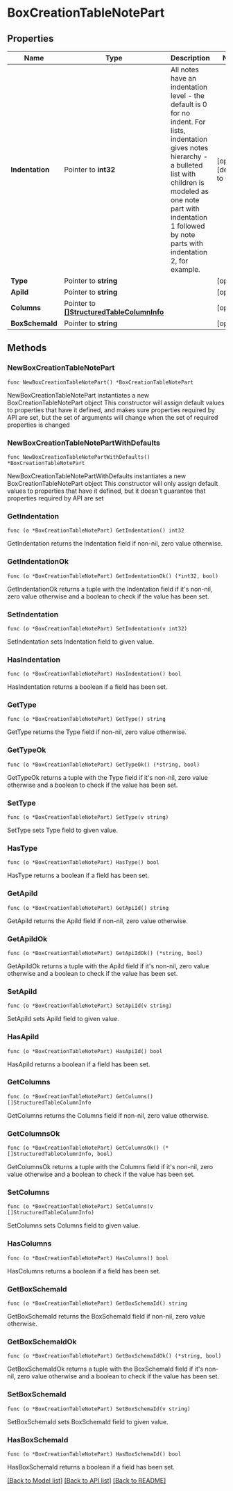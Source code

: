 # BoxCreationTableNotePart

## Properties

Name | Type | Description | Notes
------------ | ------------- | ------------- | -------------
**Indentation** | Pointer to **int32** | All notes have an indentation level - the default is 0 for no indent. For lists, indentation gives notes hierarchy - a bulleted list with children is modeled as one note part with indentation 1 followed by note parts with indentation 2, for example. | [optional] [default to 0]
**Type** | Pointer to **string** |  | [optional] 
**ApiId** | Pointer to **string** |  | [optional] 
**Columns** | Pointer to [**[]StructuredTableColumnInfo**](StructuredTableColumnInfo.md) |  | [optional] 
**BoxSchemaId** | Pointer to **string** |  | [optional] 

## Methods

### NewBoxCreationTableNotePart

`func NewBoxCreationTableNotePart() *BoxCreationTableNotePart`

NewBoxCreationTableNotePart instantiates a new BoxCreationTableNotePart object
This constructor will assign default values to properties that have it defined,
and makes sure properties required by API are set, but the set of arguments
will change when the set of required properties is changed

### NewBoxCreationTableNotePartWithDefaults

`func NewBoxCreationTableNotePartWithDefaults() *BoxCreationTableNotePart`

NewBoxCreationTableNotePartWithDefaults instantiates a new BoxCreationTableNotePart object
This constructor will only assign default values to properties that have it defined,
but it doesn't guarantee that properties required by API are set

### GetIndentation

`func (o *BoxCreationTableNotePart) GetIndentation() int32`

GetIndentation returns the Indentation field if non-nil, zero value otherwise.

### GetIndentationOk

`func (o *BoxCreationTableNotePart) GetIndentationOk() (*int32, bool)`

GetIndentationOk returns a tuple with the Indentation field if it's non-nil, zero value otherwise
and a boolean to check if the value has been set.

### SetIndentation

`func (o *BoxCreationTableNotePart) SetIndentation(v int32)`

SetIndentation sets Indentation field to given value.

### HasIndentation

`func (o *BoxCreationTableNotePart) HasIndentation() bool`

HasIndentation returns a boolean if a field has been set.

### GetType

`func (o *BoxCreationTableNotePart) GetType() string`

GetType returns the Type field if non-nil, zero value otherwise.

### GetTypeOk

`func (o *BoxCreationTableNotePart) GetTypeOk() (*string, bool)`

GetTypeOk returns a tuple with the Type field if it's non-nil, zero value otherwise
and a boolean to check if the value has been set.

### SetType

`func (o *BoxCreationTableNotePart) SetType(v string)`

SetType sets Type field to given value.

### HasType

`func (o *BoxCreationTableNotePart) HasType() bool`

HasType returns a boolean if a field has been set.

### GetApiId

`func (o *BoxCreationTableNotePart) GetApiId() string`

GetApiId returns the ApiId field if non-nil, zero value otherwise.

### GetApiIdOk

`func (o *BoxCreationTableNotePart) GetApiIdOk() (*string, bool)`

GetApiIdOk returns a tuple with the ApiId field if it's non-nil, zero value otherwise
and a boolean to check if the value has been set.

### SetApiId

`func (o *BoxCreationTableNotePart) SetApiId(v string)`

SetApiId sets ApiId field to given value.

### HasApiId

`func (o *BoxCreationTableNotePart) HasApiId() bool`

HasApiId returns a boolean if a field has been set.

### GetColumns

`func (o *BoxCreationTableNotePart) GetColumns() []StructuredTableColumnInfo`

GetColumns returns the Columns field if non-nil, zero value otherwise.

### GetColumnsOk

`func (o *BoxCreationTableNotePart) GetColumnsOk() (*[]StructuredTableColumnInfo, bool)`

GetColumnsOk returns a tuple with the Columns field if it's non-nil, zero value otherwise
and a boolean to check if the value has been set.

### SetColumns

`func (o *BoxCreationTableNotePart) SetColumns(v []StructuredTableColumnInfo)`

SetColumns sets Columns field to given value.

### HasColumns

`func (o *BoxCreationTableNotePart) HasColumns() bool`

HasColumns returns a boolean if a field has been set.

### GetBoxSchemaId

`func (o *BoxCreationTableNotePart) GetBoxSchemaId() string`

GetBoxSchemaId returns the BoxSchemaId field if non-nil, zero value otherwise.

### GetBoxSchemaIdOk

`func (o *BoxCreationTableNotePart) GetBoxSchemaIdOk() (*string, bool)`

GetBoxSchemaIdOk returns a tuple with the BoxSchemaId field if it's non-nil, zero value otherwise
and a boolean to check if the value has been set.

### SetBoxSchemaId

`func (o *BoxCreationTableNotePart) SetBoxSchemaId(v string)`

SetBoxSchemaId sets BoxSchemaId field to given value.

### HasBoxSchemaId

`func (o *BoxCreationTableNotePart) HasBoxSchemaId() bool`

HasBoxSchemaId returns a boolean if a field has been set.


[[Back to Model list]](../README.md#documentation-for-models) [[Back to API list]](../README.md#documentation-for-api-endpoints) [[Back to README]](../README.md)


